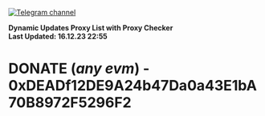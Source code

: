 [![Telegram channel](https://img.shields.io/endpoint?url=https://runkit.io/damiankrawczyk/telegram-badge/branches/master?url=https://t.me/n4z4v0d)](https://t.me/n4z4v0d) 

**Dynamic Updates Proxy List with Proxy Checker**  
**Last Updated: 16.12.23 22:55**

# DONATE (_any evm_) - 0xDEADf12DE9A24b47Da0a43E1bA70B8972F5296F2

